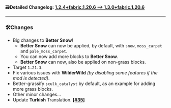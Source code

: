🗃️**Detailed Changelog: [1.2.4+fabric.1.20.6 --> 1.3.0+fabric.1.20.6](https://github.com/UltimatChamp/BetterGrassify/compare/1.2.4+fabric.1.20.6...1.3.0+fabric.1.20.6)**

<hr>

### 🛠️Changes

- Big changes to **Better Snow**!
    - **Better Snow** can now be applied, by default, with `snow`, `moss_carpet` and `pale_moss_carpet`.
    - You can now add more blocks to **Better Snow**.
    - **Better Snow** can now, also be applied on non-grass blocks.
- Target `1.21.3`.
- Fix various issues with **WilderWild** _(by disabling some features if the mod is detected)_.
- Better-grassify `sculk_catalyst` by default, as an example for adding more grass blocks.
- Other minor changes...
- Update **Turkish** Translation. [**[#35]**](https://github.com/UltimatChamp/BetterGrassify/pull/35)
